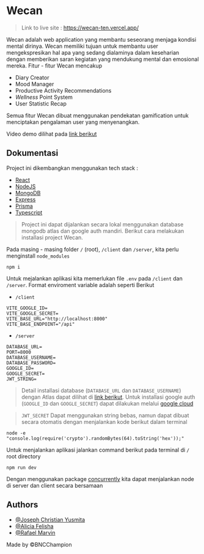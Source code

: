 
# Wecan

>
> Link to live site : https://wecan-ten.vercel.app/
>

Wecan adalah web application yang membantu seseorang menjaga kondisi mental dirinya. Wecan memiliki tujuan untuk membantu user mengekspresikan hal apa yang sedang dialaminya dalam keseharian dengan memberikan saran kegiatan yang mendukung mental dan emosional mereka. Fitur - fitur Wecan mencakup

* Diary Creator
* Mood Manager
* Productive Activity Recommendations
* *Wellness* Point System
* User Statistic Recap

Semua fitur Wecan dibuat menggunakan pendekatan gamification untuk menciptakan pengalaman user yang menyenangkan.

Video demo dilihat pada [link berikut](https://www.youtube.com/watch?feature=shared&v=u8pJh1pp2PU)


## Dokumentasi

Project ini dikembangkan menggunakan tech stack :
- [React](https://react.dev/)
- [NodeJS](https://nodejs.org)
- [MongoDB](https://www.mongodb.com/)
- [Express](https://expressjs.com/)
- [Prisma](https://www.prisma.io/)
- [Typescript](https://www.typescriptlang.org/)

> Project ini dapat dijalankan secara lokal menggunakan database mongodb atlas dan google auth mandiri. Berikut cara melakukan installasi project Wecan.

Pada masing - masing folder `/` (root),  `/client` dan `/server`, kita perlu menginstall `node_modules`
```
npm i
```

Untuk mejalankan aplikasi kita memerlukan file `.env` pada `/client` dan `/server`. Format enviroment variable adalah seperti Berikut

* `/client`

```
VITE_GOOGLE_ID=
VITE_GOOGLE_SECRET=
VITE_BASE_URL="http://localhost:8000"
VITE_BASE_ENDPOINT="/api"
```
* `/server`
```
DATABASE_URL=
PORT=8000
DATABASE_USERNAME=
DATABASE_PASSWORD=
GOOGLE_ID=
GOOGLE_SECRET=
JWT_STRING=
```

> Detail installasi database (`DATABASE_URL` dan `DATABASE_USERNAME`) dengan Atlas dapat dilihat di [link berikut](https://www.mongodb.com/docs/atlas). Untuk installasi google auth (`GOOGLE_ID` dan `GOOGLE_SECRET`) dapat dilakukan melalui [google cloud](https://cloud.google.com)

> `JWT_SECRET` Dapat menggunakan string bebas, namun dapat dibuat secara otomatis dengan menjalankan kode berikut dalam terminal

```
node -e "console.log(require('crypto').randomBytes(64).toString('hex'));"
```

Untuk menjalankan aplikasi jalankan command berikut pada terminal di `/` root directory
```
npm run dev
```
Dengan menggunakan package [concurrently](https://www.npmjs.com/package/concurrently) kita dapat menjalankan node di server dan client secara bersamaan
## Authors

- [@Joseph Christian Yusmita](https://github.com/Specticall)
- [@Alicia Felisha](https://github.com/aliciafelishaa)
- [@Rafael Marvin](https://github.com/rafaelmarvin)

Made by ©BNCChampion

